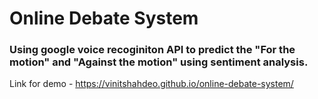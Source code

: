 
# Online Debate System
### Using google voice recoginiton API to predict the "For the motion" and "Against the motion" using sentiment analysis.




Link for demo - https://vinitshahdeo.github.io/online-debate-system/

